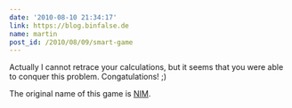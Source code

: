 ```yaml
---
date: '2010-08-10 21:34:17'
link: https://blog.binfalse.de
name: martin
post_id: /2010/08/09/smart-game
---
```


Actually I cannot retrace your calculations, but it seems that you were able to conquer this problem. Congatulations! ;)

The original name of this game is <a href='http://en.wikipedia.org/wiki/Nim' rel="nofollow">NIM</a>.